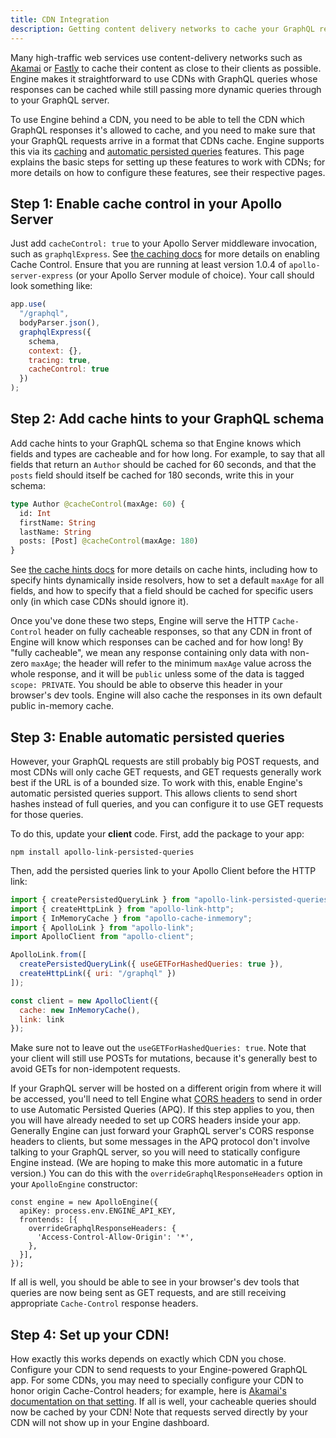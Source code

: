 ```yaml
---
title: CDN Integration
description: Getting content delivery networks to cache your GraphQL responses
---
```


Many high-traffic web services use content-delivery networks such as [Akamai](https://www.akamai.com/) or [Fastly](https://www.fastly.com/) to cache their content as close to their clients as possible. Engine makes it straightforward to use CDNs with GraphQL queries whose responses can be cached while still passing more dynamic queries through to your GraphQL server.

To use Engine behind a CDN, you need to be able to tell the CDN which GraphQL responses it's allowed to cache, and you need to make sure that your GraphQL requests arrive in a format that CDNs cache. Engine supports this via its [caching](./caching.html) and [automatic persisted queries](./auto-persisted-queries.html) features. This page explains the basic steps for setting up these features to work with CDNs; for more details on how to configure these features, see their respective pages.

<h2 id="enable-cache-control" title="1. Enable cache control">Step 1: Enable cache control in your Apollo Server</h2>

Just add `cacheControl: true` to your Apollo Server middleware invocation, such as `graphqlExpress`. See [the caching docs](./caching.html#enable-cache-control) for more details on enabling Cache Control. Ensure that you are running at least version 1.0.4 of `apollo-server-express` (or your Apollo Server module of choice). Your call should look something like:

```js
app.use(
  "/graphql",
  bodyParser.json(),
  graphqlExpress({
    schema,
    context: {},
    tracing: true,
    cacheControl: true
  })
);
```

<h2 id="cache-hints" title="2. Add cache hints">Step 2: Add cache hints to your GraphQL schema</h2>

Add cache hints to your GraphQL schema so that Engine knows which fields and types are cacheable and for how long. For example, to say that all fields that return an `Author` should be cached for 60 seconds, and that the `posts` field should itself be cached for 180 seconds, write this in your schema:

```graphql
type Author @cacheControl(maxAge: 60) {
  id: Int
  firstName: String
  lastName: String
  posts: [Post] @cacheControl(maxAge: 180)
}
```

See [the cache hints docs](./caching.html#cache-hints) for more details on cache hints, including how to specify hints dynamically inside resolvers, how to set a default `maxAge` for all fields, and how to specify that a field should be cached for specific users only (in which case CDNs should ignore it).

Once you've done these two steps, Engine will serve the HTTP `Cache-Control` header on fully cacheable responses, so that any CDN in front of Engine will know which responses can be cached and for how long! By "fully cacheable", we mean any response containing only data with non-zero `maxAge`; the header will refer to the minimum `maxAge` value across the whole response, and it will be `public` unless some of the data is tagged `scope: PRIVATE`. You should be able to observe this header in your browser's dev tools. Engine will also cache the responses in its own default public in-memory cache.

<h2 id="enable-apq" title="3. Enable persisted queries">Step 3: Enable automatic persisted queries</h2>

However, your GraphQL requests are still probably big POST requests, and most CDNs will only cache GET requests, and GET requests generally work best if the URL is of a bounded size. To work with this, enable Engine's automatic persisted queries support. This allows clients to send short hashes instead of full queries, and you can configure it to use GET requests for those queries.

To do this, update your **client** code. First, add the package to your app:

```
npm install apollo-link-persisted-queries
```

Then, add the persisted queries link to your Apollo Client before the HTTP link:

```js
import { createPersistedQueryLink } from "apollo-link-persisted-queries";
import { createHttpLink } from "apollo-link-http";
import { InMemoryCache } from "apollo-cache-inmemory";
import { ApolloLink } from "apollo-link";
import ApolloClient from "apollo-client";

ApolloLink.from([
  createPersistedQueryLink({ useGETForHashedQueries: true }),
  createHttpLink({ uri: "/graphql" })
]);

const client = new ApolloClient({
  cache: new InMemoryCache(),
  link: link
});
```

Make sure not to leave out the `useGETForHashedQueries: true`. Note that your client will still use POSTs for mutations, because it's generally best to avoid GETs for non-idempotent requests.

If your GraphQL server will be hosted on a different origin from where it will be accessed, you'll need to tell Engine what [CORS headers](https://en.wikipedia.org/wiki/Cross-origin_resource_sharing) to send in order to use Automatic Persisted Queries (APQ). If this step applies to you, then you will have already needed to set up CORS headers inside your app. Generally Engine can just forward your GraphQL server's CORS response headers to clients, but some messages in the APQ protocol don't involve talking to your GraphQL server, so you will need to statically configure Engine instead. (We are hoping to make this more automatic in a future version.) You can do this with the `overrideGraphqlResponseHeaders` option in your `ApolloEngine` constructor:

```
const engine = new ApolloEngine({
  apiKey: process.env.ENGINE_API_KEY,
  frontends: [{
    overrideGraphqlResponseHeaders: {
      'Access-Control-Allow-Origin': '*',
    },
  }],
});
```

If all is well, you should be able to see in your browser's dev tools that queries are now being sent as GET requests, and are still receiving appropriate `Cache-Control` response headers.

<h2 id="setup-cdn" title="4. Set up your CDN">Step 4: Set up your CDN!</h2>

How exactly this works depends on exactly which CDN you chose. Configure your CDN to send requests to your Engine-powered GraphQL app. For some CDNs, you may need to specially configure your CDN to honor origin Cache-Control headers; for example, here is [Akamai's documentation on that setting](https://learn.akamai.com/en-us/webhelp/ion/oca/GUID-57C31126-F745-4FFB-AA92-6A5AAC36A8DA.html). If all is well, your cacheable queries should now be cached by your CDN! Note that requests served directly by your CDN will not show up in your Engine dashboard.
